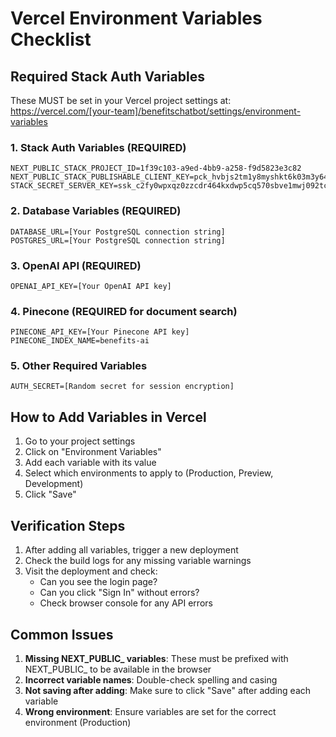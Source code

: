 # Vercel Environment Variables Checklist

## Required Stack Auth Variables

These MUST be set in your Vercel project settings at:
https://vercel.com/[your-team]/benefitschatbot/settings/environment-variables

### 1. Stack Auth Variables (REQUIRED)
```
NEXT_PUBLIC_STACK_PROJECT_ID=1f39c103-a9ed-4bb9-a258-f9d5823e3c82
NEXT_PUBLIC_STACK_PUBLISHABLE_CLIENT_KEY=pck_hvbjs2tm1y8myshkt6k03m3y64rjt11zpznnt3jmeab70
STACK_SECRET_SERVER_KEY=ssk_c2fy0wpxqz0zzcdr464kxdwp5cq570sbve1mwj092tcwr
```

### 2. Database Variables (REQUIRED)
```
DATABASE_URL=[Your PostgreSQL connection string]
POSTGRES_URL=[Your PostgreSQL connection string]
```

### 3. OpenAI API (REQUIRED)
```
OPENAI_API_KEY=[Your OpenAI API key]
```

### 4. Pinecone (REQUIRED for document search)
```
PINECONE_API_KEY=[Your Pinecone API key]
PINECONE_INDEX_NAME=benefits-ai
```

### 5. Other Required Variables
```
AUTH_SECRET=[Random secret for session encryption]
```

## How to Add Variables in Vercel

1. Go to your project settings
2. Click on "Environment Variables"
3. Add each variable with its value
4. Select which environments to apply to (Production, Preview, Development)
5. Click "Save"

## Verification Steps

1. After adding all variables, trigger a new deployment
2. Check the build logs for any missing variable warnings
3. Visit the deployment and check:
   - Can you see the login page?
   - Can you click "Sign In" without errors?
   - Check browser console for any API errors

## Common Issues

1. **Missing NEXT_PUBLIC_ variables**: These must be prefixed with NEXT_PUBLIC_ to be available in the browser
2. **Incorrect variable names**: Double-check spelling and casing
3. **Not saving after adding**: Make sure to click "Save" after adding each variable
4. **Wrong environment**: Ensure variables are set for the correct environment (Production)